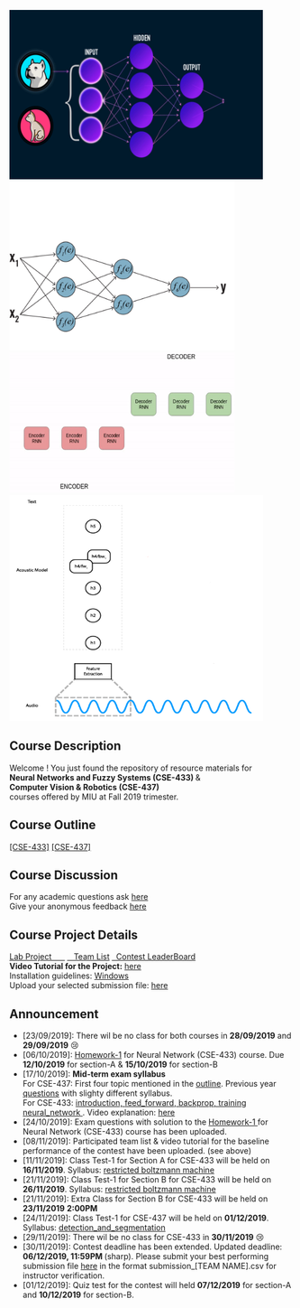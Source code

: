 <img src="./appendix/img/neural_network.gif" width="450" height="300" /> <img src="./appendix/img/backpropagation.gif" width="400" height="300" /> <br/>
<img src="./appendix/img/nlp.gif" width="400" height="250" />  <img src="./appendix/img/acoustic.gif" width="450" height="400" /> 

## Course Description
Welcome ! You just found the repository of resource materials for <br/>
<b> Neural Networks and Fuzzy Systems (CSE-433) </b>  &<br/>
<b> Computer Vision & Robotics (CSE-437) </b><br/>
courses offered by MIU at Fall 2019 trimester. <br/>

## Course Outline
 <a href="./CSE-433/course_outline_nn.pdf">[CSE-433]</a>  <a href="./CSE-437/course_outline_cv.pdf">[CSE-437]</a>

## Course Discussion
For any academic questions ask <a href="https://github.com/Mahedi-61/MIU_Fall_2019/issues/new">here</a> <br />
Give your anonymous feedback <a href="https://forms.gle/JzxMGb3VfQLDR9Px8">here</a>

## Course Project Details
<a href="./project/instructions_for_the_lab_project.pdf">Lab Project &nbsp;&nbsp; &nbsp;&nbsp;</a> <a href="./project/team_list.pdf">  &nbsp;&nbsp; Team List</a> <a href="https://github.com/Mahedi-61/MIU_Fall_2019/issues/4"> &nbsp;&nbsp;Contest LeaderBoard</a><br />
<b>Video Tutorial for the Project:</b> <a href="https://www.youtube.com/playlist?list=PLPOJueyJKNce2cs77niLmbpADKwF7h_av">here</a> <br/>
Installation guidelines: <a href="https://github.com/Mahedi-61/MIU_Fall_2019/issues/11">Windows</a> <br>
Upload your selected submission file: <a href="https://www.dropbox.com/request/mU2HdtbBqXfCPKpN1dXh">here</a> 

## Announcement <br />
* [23/09/2019]: There wil be no class for both courses in <b>28/09/2019</b> and <b>29/09/2019</b> :cry:
* [06/10/2019]: <a href="./CSE-433/home_work/home_work_1.pdf">Homework-1</a> for Neural Network (CSE-433) course. Due <b>12/10/2019</b> for section-A & <b>15/10/2019</b> for section-B 
* [17/10/2019]: <b>Mid-term exam syllabus</b>  <br />
For CSE-437: First four topic mentioned in the <a href="./CSE-437/course_outline_cv.pdf">outline</a>. Previous year<a href="./CSE-437/exam/prev_year/"> questions</a>  with slighty different syllabus. <br/>
For CSE-433:  <a href="./CSE-433/introduction/introduction_to_deep_learning.pdf">introduction, </a> 
<a href="./CSE-433/feed_forwad_nn/">feed_forward, </a> <a href="./CSE-433/backpropagation/nn_and_backprop.pdf"> backprop, </a>
<a href="./CSE-433/train_nn"> training neural_network </a>. Video explanation: <a href="https://www.youtube.com/playlist?list=PL6Xpj9I5qXYEcOhn7TqghAJ6NAPrNmUBH"> here </a>
* [24/10/2019]: Exam questions with solution to the <a href="./CSE-433/home_work/solution_home_work1.pdf">Homework-1 </a> for Neural Network (CSE-433) course has been uploaded. 
* [08/11/2019]: Participated team list & video tutorial for the baseline performance of the contest have been uploaded. (see above)  <br />
* [11/11/2019]: Class Test-1 for Section A for CSE-433 will be held on <b>16/11/2019</b>. Syllabus: <a href="./CSE-433/restricted_boltzmann_machine/">restricted boltzmann machine</a>
* [21/11/2019]: Class Test-1 for Section B for CSE-433 will be held on <b>26/11/2019</b>. Syllabus: <a href="./CSE-433/restricted_boltzmann_machine/">restricted boltzmann machine</a>
* [21/11/2019]: Extra Class for Section B for CSE-433 will be held on <b>23/11/2019</b> <b>2:00PM</b> 
* [24/11/2019]: Class Test-1 for CSE-437 will be held on <b>01/12/2019</b>. Syllabus: <a href="./CSE-437/detection_and_segmentation.pdf/">detection_and_segmentation</a>
* [29/11/2019]: There wil be no class for CSE-433 in <b>30/11/2019</b> :cry:
* [30/11/2019]: Contest deadline has been extended. Updated deadline: <b> 06/12/2019, 11:59PM </b> (sharp). Please submit your best performing submission file <a href="https://www.dropbox.com/request/mU2HdtbBqXfCPKpN1dXh">here</a> in the format submission_[TEAM NAME].csv for instructor verification. 
* [01/12/2019]: Quiz test for the contest will held <b>07/12/2019</b> for section-A and  <b>10/12/2019</b> for section-B. 
